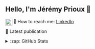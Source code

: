 <h2> Hello, I'm Jérémy Prioux 👋</h2>


💬 How to reach me: [<img align="left" alt="codeSTACKr | LinkedIn" width="22px" src="https://cdn.jsdelivr.net/npm/simple-icons@v3/icons/linkedin.svg" /> LinkedIn](https://www.linkedin.com/in/jeremyprioux/)



📕 Latest publication

<details>
  <summary>:zap: GitHub Stats</summary>

  [![Jérémy's Github Stats](https://github-readme-stats.vercel.app/api?username=jeremyprioux&count_private=true&hide=stars,prs,issues,contribs&show_icons=true)](https://github.com/jeremyprioux/github-readme-stats)

</details>

<!--
**jeremyprioux/jeremyprioux** is a ✨ _special_ ✨ repository because its `README.md` (this file) appears on your GitHub profile.

Here are some ideas to get you started:

- 🔭 I’m currently working on ...
- 🌱 I’m currently learning ...
- 👯 I’m looking to collaborate on ...
- 🤔 I’m looking for help with ...
- 💬 Ask me about ...
- 💬 How to reach me: [LinkedIn <img align="left" alt="codeSTACKr | LinkedIn" width="22px" src="https://cdn.jsdelivr.net/npm/simple-icons@v3/icons/linkedin.svg" />](https://www.linkedin.com/in/jeremyprioux/) or (mailto:jeremyprioux@gmail.com)[email]
- 😄 Pronouns: ...
- ⚡ Fun fact: ...
-->


